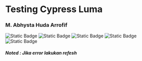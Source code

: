 # Testing Cypress Luma

### M. Abhysta Huda Arrofif
<img alt="Static Badge" src="https://img.shields.io/badge/Cypress-green"> <img alt="Static Badge" src="https://img.shields.io/badge/Cypress-Testing-green"> <img alt="Static Badge" src="https://img.shields.io/badge/JavaScript-yellow"> <img alt="Static Badge" src="https://img.shields.io/badge/E2E-Testing-blue"> <img alt="Static Badge" src="https://img.shields.io/badge/Automation-Testing-green">

##### Noted : Jika error lakukan refesh
